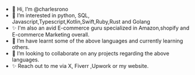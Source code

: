 - 👋 Hi, I’m @charlesrono
- 👀 I’m interested in python, SQL, Javascript,Typescript,Kotlin,Swift,Ruby,Rust and Golang
- ✨ I'm also an avid E-commerce guru specialized in Amazon,shopify and E-commerce Marketing overall.
- 🌱 I’m have learnt some of the above languages and currently learning others.
- 💞️ I’m looking to collaborate on any projects regarding the above languages.
- ✨ Reach out to me via  X, Fiverr ,Upwork or my website.
